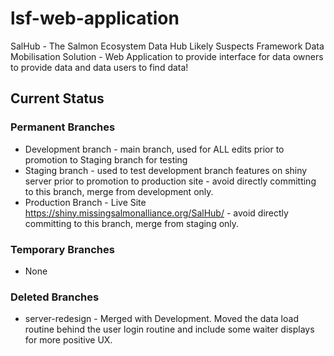 # lsf-web-application
SalHub - The Salmon Ecosystem Data Hub
Likely Suspects Framework Data Mobilisation Solution - Web Application to provide interface for data owners to provide data and data users to find data!

## Current Status
### Permanent Branches
- Development branch - main branch, used for ALL edits prior to promotion to Staging branch for testing
- Staging branch - used to test development branch features on shiny server prior to promotion to production site - avoid directly committing to this branch, merge from development only.
- Production Branch - Live Site https://shiny.missingsalmonalliance.org/SalHub/ - avoid directly committing to this branch, merge from staging only.
### Temporary Branches
- None

### Deleted Branches
- server-redesign - Merged with Development. Moved the data load routine behind the user login routine and include some waiter displays for more positive UX.
